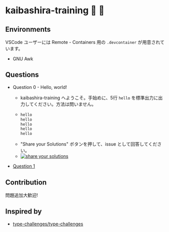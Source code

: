 # kaibashira-training :shell: :muscle:

## Environments

VSCode ユーザーには Remote - Containers 用の `.devcontainer` が用意されています。

- GNU Awk

## Questions

- Question 0 - Hello, world!
  - kaibashira-training へようこそ。手始めに、5行 `hello` を標準出力に出力してください。方法は問いません。
  - ```bash
    hello
    hello
    hello
    hello
    hello
    ```
  - "Share your Solutions" ボタンを押して、issue として回答してください。
  - [![share your solutions](https://img.shields.io/badge/-Share%20your%20Solutions-teal)](https://github.com/9sako6-playground/kaibashira-training/issues/new?labels=solution,0&title=Solve+0&body=%60%60%60bash%0A%23+my+solution%0A%60%60%60)

- [Question 1](/questions/1/README.md)

## Contribution

問題追加大歓迎!

## Inspired by

- [type-challenges/type-challenges](https://github.com/type-challenges/type-challenges)

